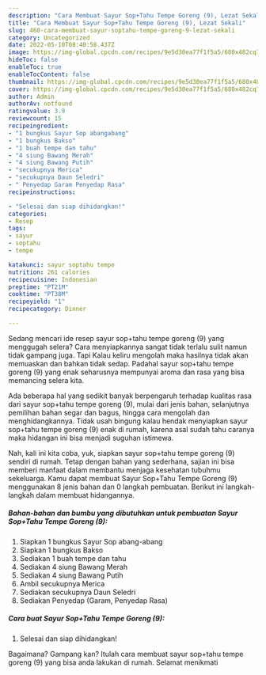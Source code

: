 ```yaml
---
description: "Cara Membuat Sayur Sop+Tahu Tempe Goreng (9), Lezat Sekali"
title: "Cara Membuat Sayur Sop+Tahu Tempe Goreng (9), Lezat Sekali"
slug: 460-cara-membuat-sayur-soptahu-tempe-goreng-9-lezat-sekali
category: Uncategorized
date: 2022-05-10T08:40:58.437Z
image: https://img-global.cpcdn.com/recipes/9e5d30ea77f1f5a5/680x482cq70/sayur-soptahu-tempe-goreng-9-foto-resep-utama.jpg
hideToc: false
enableToc: true
enableTocContent: false
thumbnail: https://img-global.cpcdn.com/recipes/9e5d30ea77f1f5a5/680x482cq70/sayur-soptahu-tempe-goreng-9-foto-resep-utama.jpg
cover: https://img-global.cpcdn.com/recipes/9e5d30ea77f1f5a5/680x482cq70/sayur-soptahu-tempe-goreng-9-foto-resep-utama.jpg
author: Admin
authorAv: notfound
ratingvalue: 3.9
reviewcount: 15
recipeingredient:
- "1 bungkus Sayur Sop abangabang"
- "1 bungkus Bakso"
- "1 buah tempe dan tahu"
- "4 siung Bawang Merah"
- "4 siung Bawang Putih"
- "secukupnya Merica"
- "secukupnya Daun Seledri"
- " Penyedap Garam Penyedap Rasa"
recipeinstructions:

- "Selesai dan siap dihidangkan!"
categories:
- Resep
tags:
- sayur
- soptahu
- tempe

katakunci: sayur soptahu tempe 
nutrition: 261 calories
recipecuisine: Indonesian
preptime: "PT21M"
cooktime: "PT38M"
recipeyield: "1"
recipecategory: Dinner

---
```



Sedang mencari ide resep sayur sop+tahu tempe goreng (9) yang menggugah selera? Cara menyiapkannya sangat tidak terlalu sulit namun tidak gampang juga. Tapi Kalau keliru mengolah maka hasilnya tidak akan memuaskan dan bahkan tidak sedap. Padahal sayur sop+tahu tempe goreng (9) yang enak seharusnya mempunyai aroma dan rasa yang bisa memancing selera kita.


Ada beberapa hal yang sedikit banyak berpengaruh terhadap kualitas rasa dari sayur sop+tahu tempe goreng (9), mulai dari jenis bahan, selanjutnya pemilihan bahan segar dan bagus, hingga cara mengolah dan menghidangkannya. Tidak usah bingung kalau hendak menyiapkan sayur sop+tahu tempe goreng (9) enak di rumah, karena asal sudah tahu caranya maka hidangan ini bisa menjadi suguhan istimewa.




Nah, kali ini kita coba, yuk, siapkan sayur sop+tahu tempe goreng (9) sendiri di rumah. Tetap dengan bahan yang sederhana, sajian ini bisa memberi manfaat dalam membantu menjaga kesehatan tubuhmu sekeluarga. Kamu dapat membuat Sayur Sop+Tahu Tempe Goreng (9) menggunakan 8 jenis bahan dan 0 langkah pembuatan. Berikut ini langkah-langkah dalam membuat hidangannya.

<!--inarticleads1-->

##### Bahan-bahan dan bumbu yang dibutuhkan untuk pembuatan Sayur Sop+Tahu Tempe Goreng (9):

1. Siapkan 1 bungkus Sayur Sop abang-abang
1. Siapkan 1 bungkus Bakso
1. Sediakan 1 buah tempe dan tahu
1. Sediakan 4 siung Bawang Merah
1. Sediakan 4 siung Bawang Putih
1. Ambil secukupnya Merica
1. Sediakan secukupnya Daun Seledri
1. Sediakan  Penyedap (Garam, Penyedap Rasa)




<!--inarticleads2-->

##### Cara buat Sayur Sop+Tahu Tempe Goreng (9):


1. Selesai dan siap dihidangkan!



Bagaimana? Gampang kan? Itulah cara membuat sayur sop+tahu tempe goreng (9) yang bisa anda lakukan di rumah. Selamat menikmati
